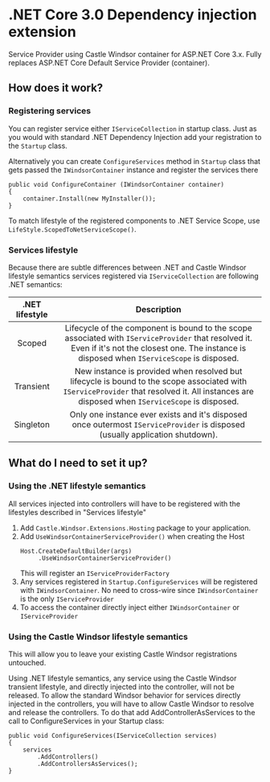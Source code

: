 # .NET Core 3.0 Dependency injection extension
Service Provider using Castle Windsor container for ASP.NET Core 3.x. Fully replaces ASP.NET Core Default Service Provider (container). 

## How does it work?

### Registering services
You can register service either `IServiceCollection` in startup class. Just as you would with standard .NET Dependency Injection add your registration to the `Startup` class.

Alternatively you can create `ConfigureServices` method in `Startup` class that gets passed the `IWindsorContainer` instance and register the services there
```
public void ConfigureContainer (IWindsorContainer container)
{
	container.Install(new MyInstaller());
}
```

To match lifestyle of the registered components to .NET Service Scope, use `LifeStyle.ScopedToNetServiceScope()`.

### Services lifestyle
Because there are subtle differences between .NET and Castle Windsor lifestyle semantics services registered via `IServiceCollection` are following .NET semantics:


| .NET lifestyle | Description |
|:-:|:-:|
| Scoped | Lifecycle of the component is bound to the scope associated with `IServiceProvider` that resolved it. Even if it's not the closest one. The instance is disposed when `IServiceScope` is disposed. |
| Transient | New instance is provided when resolved but lifecycle is bound to the scope associated with `IServiceProvider` that resolved it. All instances are disposed when `IServiceScope` is disposed. |
| Singleton | Only one instance ever exists and it's disposed once outermost `IServiceProvider` is disposed (usually application shutdown). |

## What do I need to set it up?
### Using the .NET lifestyle semantics
All services injected into controllers will have to be registered with the lifestyles described in "Services lifestyle"

1. Add `Castle.Windsor.Extensions.Hosting` package to your application.
2. Add `UseWindsorContainerServiceProvider()` when creating the Host
    ```
    Host.CreateDefaultBuilder(args)
         .UseWindsorContainerServiceProvider()
    ```
    This will register an `IServiceProviderFactory`
2. Any services registered in `Startup.ConfigureServices` will be registered with `IWindsorContainer`. No need to cross-wire since `IWindsorContainer` is the only `IServiceProvider`
4. To access the container directly inject either `IWindsorContainer` or `IServiceProvider`

### Using the Castle Windsor lifestyle semantics

This will allow you to leave your existing Castle Windsor registrations untouched.

Using .NET lifestyle semantics, any service using the Castle Windsor transient lifestyle, and directly injected into the controller, will not be released.
To allow the standard Windsor behavior for services directly injected in the controllers, you will have to allow Castle Windsor to resolve and release the controllers.
To do that add AddControllerAsServices to the call to ConfigureServices in your Startup class:

    public void ConfigureServices(IServiceCollection services)
    {
        services
            .AddControllers()
            .AddControllersAsServices();
    }



